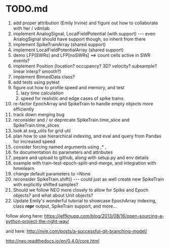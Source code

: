 TODO.md
===========================

1. add proper attribution (Emily Irvine) and figure out how to collaborate with her / vdmlab
1. implement AnalogSignal, LocalFieldPotential (with support) --- even AnalogSignal should have support though, so inherit from there
1. implement SpikeTrainArray (shared support)
1. implement LocalFieldPotentialArray (shared support)
1. demo LFP[SWRs] and LFP[noSWRs] ==> count cells active in SWR events?
1. implement Position (location? occupancy? 3D? velocity? subsample? linear interp? smooth?)
1. implement BinnedData class?
1. add tests using pytest
1. figure out how to profile speed and memory, and test 
    1. lazy time calculation
    1. speed for realistic and edge cases of spike trains
1. re-factor EpochArray and SpikeTrain to handle empty objects more efficiently
1. track down merging bug
1. reconsider and / or deprecate SpikeTrain.time_slice and SpikeTrain.time_slices 
1. look at svg_utils for grid util
1. plan how to use hierarchical indexing, and eval and query from Pandas for increased speed
1. consider forcing named arguments using ,* ,
1. fix documentation ito parameters and attributes
1. pepare and upload to github, along with setup.py and env details
1. example with train-test-epoch-split-and-merge, and integration with hmmlearn
1. change default parameters to =None
1. reconsider SpikeTrain.shift() --- could just as well create new SpikeTrain with explicitly shifted samples?
1. Should we follow NEO more closely to allow for Spike and Epoch objects? and what about Unit objects?
1. Update Emily's wonderful tutorial to showcase EpochArray indexing, class __repr__ output, SpikeTrain support, and more...

follow along here: https://jeffknupp.com/blog/2013/08/16/open-sourcing-a-python-project-the-right-way/

and here: http://nvie.com/posts/a-successful-git-branching-model/

http://neo.readthedocs.io/en/0.4.0/core.html

